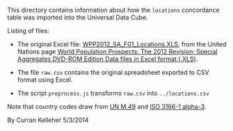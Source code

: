 This directory contains information about how the `locations` concordance table was imported into the Universal Data Cube.

Listing of files:

 * The original Excel file: [WPP2012_SA_F01_Locations.XLS](http://esa.un.org/unpd/wpp/SpecialAggregates/EXCEL_FILES/WPP2012_SA_F01_LOCATIONS.XLS), from the United Nations page [World Population Prospects: The 2012 Revision; Special Aggregates DVD-ROM Edition Data files in Excel format (.XLS)](http://esa.un.org/unpd/wpp/SpecialAggregates/DISK_NAVIGATION_EXCEL.HTM).

 * The file `raw.csv` contains the original spreadsheet exported to CSV format using Excel.
 * The script `preprocess.js` transforms `raw.csv` into `../locations.csv`

Note that country codes draw from [UN M.49](http://en.wikipedia.org/wiki/UN_M.49) and [ISO 3166-1 alpha-3](http://en.wikipedia.org/wiki/ISO_3166-1_alpha-3).

By Curran Kelleher 5/3/2014
